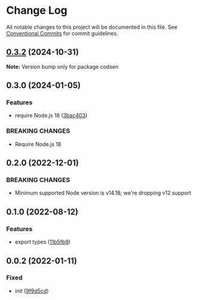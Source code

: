 # Change Log

All notable changes to this project will be documented in this file.
See [Conventional Commits](https://conventionalcommits.org) for commit guidelines.

## [0.3.2](https://github.com/codsen/codsen/compare/codsen@0.3.1...codsen@0.3.2) (2024-10-31)

**Note:** Version bump only for package codsen

## 0.3.0 (2024-01-05)

### Features

- require Node.js 18 ([3bac403](https://github.com/codsen/codsen/commit/3bac4032d551e48283fcb74834400afe13e81487))

### BREAKING CHANGES

- Require Node.js 18

## 0.2.0 (2022-12-01)

### BREAKING CHANGES

- Minimum supported Node version is v14.18; we're dropping v12 support

## 0.1.0 (2022-08-12)

### Features

- export types ([11b5fb9](https://github.com/codsen/codsen/commit/11b5fb936ce20e0a77c3a09806773e1cd7695c50))

## 0.0.2 (2022-01-11)

### Fixed

- init ([9f9d5cd](https://github.com/codsen/codsen/commit/9f9d5cd93ee99daca59e3a573414d9f852181f41))
